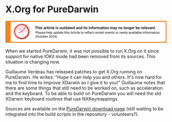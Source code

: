 # X.Org for PureDarwin

![This article is outdated and its information and may no longer relevant.](/img/notice/article-oudated-oct2024.svg)

When we started PureDarwin, it was not possible to run X.Org on it since support for native IOKit mode had been removed from its sources. This situation is changing now.

Guillaume Verdeau has released patches to get X.Org running on PureDarwin.
He writes: "Hope it can help you and others. It's now hard for me to find time to improve XDarwin so I give it to you!"
Guillaume notes that there are some things that still need to be worked on, such as acceleration and the keyboard. To be able to build on PureDarwin you will need the old XDarwin keyboard routines that use NXKeymappings.

Sources are available on the [PureDarwin download page](/about/Downloads) (still waiting to be integrated into the build scripts in the repository - volunteers?).

